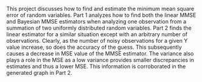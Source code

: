This project discusses how to find and estimate the minimum mean square error
of random variables. Part 1 analyzes how to find both the linear MMSE and
Bayesian MMSE estimators when analyzing one observation from a summation of two
uniformly distributed random variables. Part 2 finds the linear estimator
for a similar situation except with an arbitrary number of observations.
Clearly, as the number of noisy observations for a given Y value increase, so
does the accuracy of the guess. This subsequently causes a decrease in
MSE value of the MMSE estimator.  The variance also plays a role in the MSE
as a low variance provides smaller discrepancies in estimates and thus
a lower MSE. This information is corroborated in the generated graph in Part 2.
